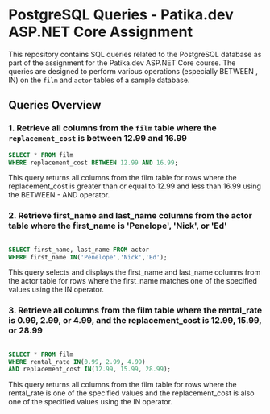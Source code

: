 # PostgreSQL Queries - Patika.dev ASP.NET Core Assignment

This repository contains SQL queries related to the PostgreSQL database as part of the assignment for the Patika.dev ASP.NET Core course. The queries are designed to perform various operations (especially BETWEEN , IN) on the `film` and `actor` tables of a sample database.

## Queries Overview

### 1. Retrieve all columns from the `film` table where the `replacement_cost` is between 12.99 and 16.99
```sql
SELECT * FROM film 
WHERE replacement_cost BETWEEN 12.99 AND 16.99;
```
This query returns all columns from the film table for rows where the replacement_cost is greater than or equal to 12.99 and less than 16.99 using the BETWEEN - AND operator.

### 2. Retrieve first_name and last_name columns from the actor table where the first_name is 'Penelope', 'Nick', or 'Ed'
```sql

SELECT first_name, last_name FROM actor 
WHERE first_name IN('Penelope','Nick','Ed');
```
This query selects and displays the first_name and last_name columns from the actor table for rows where the first_name matches one of the specified values using the IN operator.

### 3. Retrieve all columns from the film table where the rental_rate is 0.99, 2.99, or 4.99, and the replacement_cost is 12.99, 15.99, or 28.99
```sql

SELECT * FROM film 
WHERE rental_rate IN(0.99, 2.99, 4.99)
AND replacement_cost IN(12.99, 15.99, 28.99);
```
This query returns all columns from the film table for rows where the rental_rate is one of the specified values and the replacement_cost is also one of the specified values using the IN operator.
